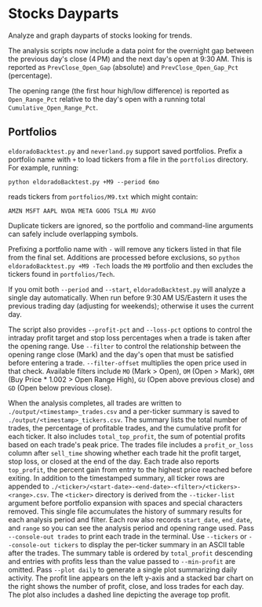 # Stocks Dayparts
Analyze and graph dayparts of stocks looking for trends.

The analysis scripts now include a data point for the overnight gap
between the previous day's close (4 PM) and the next day's open at
9:30 AM.  This is reported as `PrevClose_Open_Gap` (absolute) and
`PrevClose_Open_Gap_Pct` (percentage).

The opening range (the first hour high/low difference) is reported as
`Open_Range_Pct` relative to the day's open with a running total
`Cumulative_Open_Range_Pct`.

## Portfolios

`eldoradoBacktest.py` and `neverland.py` support saved portfolios. Prefix a portfolio name
with `+` to load tickers from a file in the `portfolios` directory. For
example, running:

```
python eldoradoBacktest.py +M9 --period 6mo
```

reads tickers from `portfolios/M9.txt` which might contain:

```
AMZN MSFT AAPL NVDA META GOOG TSLA MU AVGO
```

Duplicate tickers are ignored, so the portfolio and command-line
arguments can safely include overlapping symbols.

Prefixing a portfolio name with ``-`` will remove any tickers listed in
that file from the final set.  Additions are processed before
exclusions, so ``python eldoradoBacktest.py +M9 -Tech`` loads the ``M9``
portfolio and then excludes the tickers found in ``portfolios/Tech``.

If you omit both `--period` and `--start`, `eldoradoBacktest.py` will
analyze a single day automatically. When run before 9:30 AM US/Eastern it
uses the previous trading day (adjusting for weekends); otherwise it uses
the current day.

The script also provides `--profit-pct` and `--loss-pct` options to
control the intraday profit target and stop loss percentages when a trade
is taken after the opening range.
Use `--filter` to control the relationship between the opening range
close (Mark) and the day's open that must be satisfied before entering a
trade. `--filter-offset` multiplies the open price used in that check.
Available filters include `MO` (Mark > Open), `OM` (Open > Mark), `ORM`
(Buy Price * 1.002 > Open Range High), `GU` (Open above previous close)
and `GD` (Open below previous close).

When the analysis completes, all trades are written to `./output/<timestamp>_trades.csv` and a per-ticker summary is saved to `./output/<timestamp>_tickers.csv`. The summary lists the total number of trades, the percentage of profitable trades, and the cumulative profit for each ticker. It also includes `total_top_profit`, the sum of potential profits based on each trade's peak price.
The trades file includes a `profit_or_loss` column after `sell_time` showing whether each trade hit the profit target, stop loss, or closed at the end of the day.
Each trade also reports `top_profit`, the percent gain from entry to the highest price reached before exiting.
In addition to the timestamped summary, all ticker rows are appended to
`./<ticker>/<start-date>-<end-date>-<filter>/<tickers>-<range>.csv`. The
`<ticker>` directory is derived from the `--ticker-list` argument before
portfolio expansion with spaces and special characters removed. This single file
accumulates the history of summary results for each analysis period and
filter. Each row also records `start_date`, `end_date`, and `range` so
you can see the analysis period and opening range used.
Pass `--console-out trades` to print each trade in the terminal. Use `--tickers` or
`--console-out tickers` to display the per-ticker summary in an ASCII table after the trades.
The summary table is ordered by `total_profit` descending and entries
with profits less than the value passed to `--min-profit` are omitted.
Pass `--plot daily` to generate a single plot summarizing daily activity. The
profit line appears on the left y-axis and a stacked bar chart on the right
shows the number of profit, close, and loss trades for each day. The plot also
includes a dashed line depicting the average top profit.
